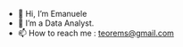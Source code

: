 - 👋 Hi, I’m Emanuele
- 👀 I’m a Data Analyst.
- 📫 How to reach me : teorems@gmail.com

<!---
teorems/teorems is a ✨ special ✨ repository because its `README.md` (this file) appears on your GitHub profile.
You can click the Preview link to take a look at your changes.
--->
